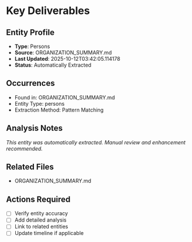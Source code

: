 # Key Deliverables

## Entity Profile
- **Type**: Persons
- **Source**: ORGANIZATION_SUMMARY.md
- **Last Updated**: 2025-10-12T03:42:05.114178
- **Status**: Automatically Extracted

## Occurrences
- Found in: ORGANIZATION_SUMMARY.md
- Entity Type: persons
- Extraction Method: Pattern Matching

## Analysis Notes
*This entity was automatically extracted. Manual review and enhancement recommended.*

## Related Files
- ORGANIZATION_SUMMARY.md

## Actions Required
- [ ] Verify entity accuracy
- [ ] Add detailed analysis
- [ ] Link to related entities
- [ ] Update timeline if applicable

